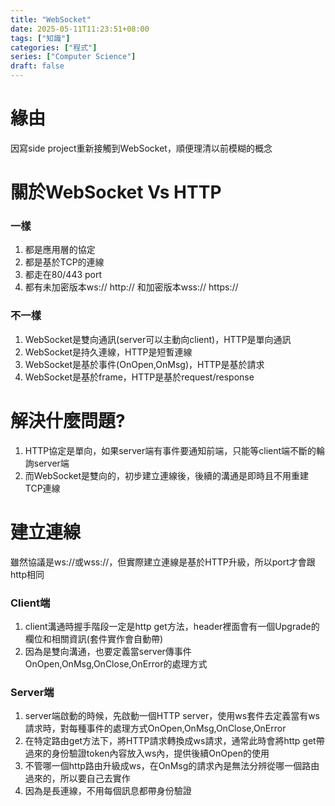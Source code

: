 ```yaml
---
title: "WebSocket"
date: 2025-05-11T11:23:51+08:00
tags: ["知識"]
categories: ["程式"]
series: ["Computer Science"]
draft: false
---
```

# 緣由
因寫side project重新接觸到WebSocket，順便理清以前模糊的概念


# 關於WebSocket Vs HTTP
### 一樣
1. 都是應用層的協定
2. 都是基於TCP的連線
3. 都走在80/443 port
4. 都有未加密版本ws://  http:// 和加密版本wss:// https://

### 不一樣
1. WebSocket是雙向通訊(server可以主動向client)，HTTP是單向通訊
2. WebSocket是持久連線，HTTP是短暫連線
3. WebSocket是基於事件(OnOpen,OnMsg)，HTTP是基於請求
4. WebSocket是基於frame，HTTP是基於request/response

# 解決什麼問題?
1. HTTP協定是單向，如果server端有事件要通知前端，只能等client端不斷的輪詢server端
2. 而WebSocket是雙向的，初步建立連線後，後續的溝通是即時且不用重建TCP連線


# 建立連線
雖然協議是ws://或wss://，但實際建立連線是基於HTTP升級，所以port才會跟http相同

### Client端
1. client溝通時握手階段一定是http get方法，header裡面會有一個Upgrade的欄位和相關資訊(套件實作會自動帶)
2. 因為是雙向溝通，也要定義當server傳事件OnOpen,OnMsg,OnClose,OnError的處理方式

### Server端
1. server端啟動的時候，先啟動一個HTTP server，使用ws套件去定義當有ws請求時，對每種事件的處理方式OnOpen,OnMsg,OnClose,OnError
2. 在特定路由get方法下，將HTTP請求轉換成ws請求，通常此時會將http get帶過來的身份驗證token內容放入ws內，提供後續OnOpen的使用
3. 不管哪一個http路由升級成ws，在OnMsg的請求內是無法分辨從哪一個路由過來的，所以要自己去實作
4. 因為是長連線，不用每個訊息都帶身份驗證
